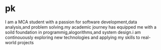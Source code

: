 # pk
I am a MCA student with a passion for software development,data analysis,and problem solving.my academic journey has equipped me with a soild foundation in programmig,alogorithms,and system design.i am continouously exploring new technologies and applying my skills to real-world projects

